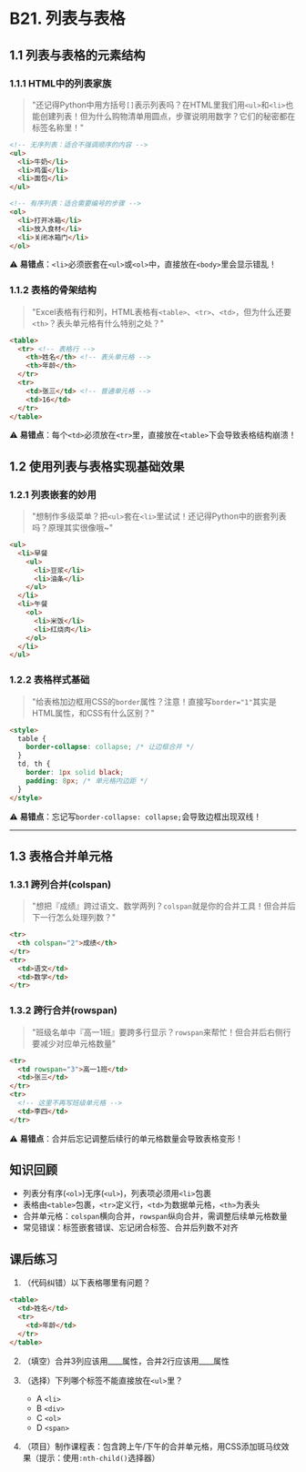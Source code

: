 # B21. 列表与表格

## 1.1 列表与表格的元素结构

### 1.1.1 HTML中的列表家族

> "还记得Python中用方括号`[]`表示列表吗？在HTML里我们用`<ul>`和`<li>`也能创建列表！但为什么购物清单用圆点，步骤说明用数字？它们的秘密都在标签名称里！"

```html
<!-- 无序列表：适合不强调顺序的内容 -->
<ul>
  <li>牛奶</li>
  <li>鸡蛋</li>
  <li>面包</li>
</ul>

<!-- 有序列表：适合需要编号的步骤 -->
<ol>
  <li>打开冰箱</li>
  <li>放入食材</li>
  <li>关闭冰箱门</li>
</ol>
```

⚠️ **易错点**：`<li>`必须嵌套在`<ul>`或`<ol>`中，直接放在`<body>`里会显示错乱！

### 1.1.2 表格的骨架结构

> "Excel表格有行和列，HTML表格有`<table>`、`<tr>`、`<td>`，但为什么还要`<th>`？表头单元格有什么特别之处？"

```html
<table>
  <tr> <!-- 表格行 -->
    <th>姓名</th> <!-- 表头单元格 -->
    <th>年龄</th>
  </tr>
  <tr>
    <td>张三</td> <!-- 普通单元格 -->
    <td>16</td>
  </tr>
</table>
```

⚠️ **易错点**：每个`<td>`必须放在`<tr>`里，直接放在`<table>`下会导致表格结构崩溃！

## 1.2 使用列表与表格实现基础效果

### 1.2.1 列表嵌套的妙用

> "想制作多级菜单？把`<ul>`套在`<li>`里试试！还记得Python中的嵌套列表吗？原理其实很像哦~"

```html
<ul>
  <li>早餐
    <ul>
      <li>豆浆</li>
      <li>油条</li>
    </ul>
  </li>
  <li>午餐
    <ol>
      <li>米饭</li>
      <li>红烧肉</li>
    </ol>
  </li>
</ul>
```

### 1.2.2 表格样式基础

> "给表格加边框用CSS的`border`属性？注意！直接写`border="1"`其实是HTML属性，和CSS有什么区别？"

```html
<style>
  table {
    border-collapse: collapse; /* 让边框合并 */
  }
  td, th {
    border: 1px solid black;
    padding: 8px; /* 单元格内边距 */
  }
</style>
```

⚠️ **易错点**：忘记写`border-collapse: collapse;`会导致边框出现双线！

---

## 1.3 表格合并单元格

### 1.3.1 跨列合并(colspan)

> "想把『成绩』跨过语文、数学两列？`colspan`就是你的合并工具！但合并后下一行怎么处理列数？"

```html
<tr>
  <th colspan="2">成绩</th>
</tr>
<tr>
  <td>语文</td>
  <td>数学</td>
</tr>
```

### 1.3.2 跨行合并(rowspan)

> "班级名单中『高一1班』要跨多行显示？`rowspan`来帮忙！但合并后右侧行要减少对应单元格数量"

```html
<tr>
  <td rowspan="3">高一1班</td>
  <td>张三</td>
</tr>
<tr>
  <!-- 这里不再写班级单元格 -->
  <td>李四</td>
</tr>
```

⚠️ **易错点**：合并后忘记调整后续行的单元格数量会导致表格变形！

## 知识回顾
- 列表分有序(`<ol>`)无序(`<ul>`)，列表项必须用`<li>`包裹
- 表格由`<table>`包裹，`<tr>`定义行，`<td>`为数据单元格，`<th>`为表头
- 合并单元格：`colspan`横向合并，`rowspan`纵向合并，需调整后续单元格数量
- 常见错误：标签嵌套错误、忘记闭合标签、合并后列数不对齐

## 课后练习

1. （代码纠错）以下表格哪里有问题？
```html
<table>
  <td>姓名</td>
  <tr>
    <td>年龄</td>
  </tr>
</table>
```

2. （填空）合并3列应该用____属性，合并2行应该用____属性

3. （选择）下列哪个标签不能直接放在`<ul>`里？
   - A `<li>`
   - B `<div>`
   - C `<ol>`
   - D `<span>`

4. （项目）制作课程表：包含跨上午/下午的合并单元格，用CSS添加斑马纹效果（提示：使用`:nth-child()`选择器）